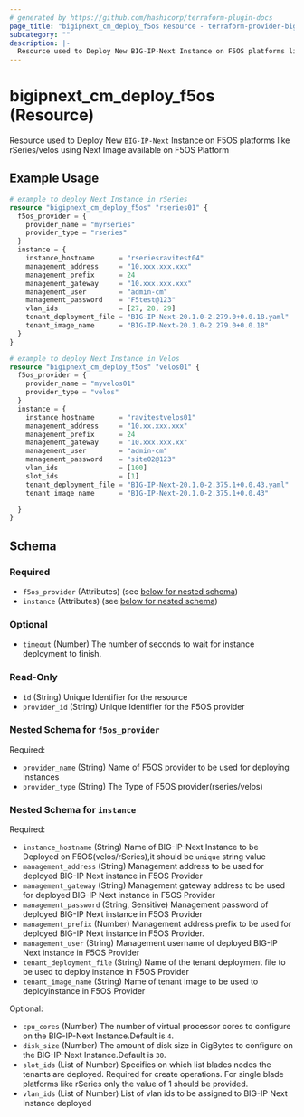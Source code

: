 ```yaml
---
# generated by https://github.com/hashicorp/terraform-plugin-docs
page_title: "bigipnext_cm_deploy_f5os Resource - terraform-provider-bigipnext"
subcategory: ""
description: |-
  Resource used to Deploy New BIG-IP-Next Instance on F5OS platforms like rSeries/velos using Next Image available on F5OS Platform
---
```


# bigipnext_cm_deploy_f5os (Resource)

Resource used to Deploy New `BIG-IP-Next` Instance on F5OS platforms like rSeries/velos using Next Image available on F5OS Platform

## Example Usage

```terraform
# example to deploy Next Instance in rSeries
resource "bigipnext_cm_deploy_f5os" "rseries01" {
  f5os_provider = {
    provider_name = "myrseries"
    provider_type = "rseries"
  }
  instance = {
    instance_hostname      = "rseriesravitest04"
    management_address     = "10.xxx.xxx.xxx"
    management_prefix      = 24
    management_gateway     = "10.xxx.xxx.xxx"
    management_user        = "admin-cm"
    management_password    = "F5test@123"
    vlan_ids               = [27, 28, 29]
    tenant_deployment_file = "BIG-IP-Next-20.1.0-2.279.0+0.0.18.yaml"
    tenant_image_name      = "BIG-IP-Next-20.1.0-2.279.0+0.0.18"
  }
}

# example to deploy Next Instance in Velos
resource "bigipnext_cm_deploy_f5os" "velos01" {
  f5os_provider = {
    provider_name = "myvelos01"
    provider_type = "velos"
  }
  instance = {
    instance_hostname      = "ravitestvelos01"
    management_address     = "10.xx.xxx.xxx"
    management_prefix      = 24
    management_gateway     = "10.xxx.xxx.xx"
    management_user        = "admin-cm"
    management_password    = "site02@123"
    vlan_ids               = [100]
    slot_ids               = [1]
    tenant_deployment_file = "BIG-IP-Next-20.1.0-2.375.1+0.0.43.yaml"
    tenant_image_name      = "BIG-IP-Next-20.1.0-2.375.1+0.0.43"

  }
}
```

<!-- schema generated by tfplugindocs -->
## Schema

### Required

- `f5os_provider` (Attributes) (see [below for nested schema](#nestedatt--f5os_provider))
- `instance` (Attributes) (see [below for nested schema](#nestedatt--instance))

### Optional

- `timeout` (Number) The number of seconds to wait for instance deployment to finish.

### Read-Only

- `id` (String) Unique Identifier for the resource
- `provider_id` (String) Unique Identifier for the F5OS provider

<a id="nestedatt--f5os_provider"></a>
### Nested Schema for `f5os_provider`

Required:

- `provider_name` (String) Name of F5OS provider to be used for deploying Instances
- `provider_type` (String) The Type of F5OS provider(rseries/velos)


<a id="nestedatt--instance"></a>
### Nested Schema for `instance`

Required:

- `instance_hostname` (String) Name of BIG-IP-Next Instance to be Deployed on F5OS(velos/rSeries),it should be `unique` string value
- `management_address` (String) Management address to be used for deployed BIG-IP Next instance in F5OS Provider
- `management_gateway` (String) Management gateway address to be used for deployed BIG-IP Next instance in F5OS Provider
- `management_password` (String, Sensitive) Management password of deployed BIG-IP Next instance in F5OS Provider
- `management_prefix` (Number) Management address prefix to be used for deployed BIG-IP Next instance in F5OS Provider.
- `management_user` (String) Management username of deployed BIG-IP Next instance in F5OS Provider
- `tenant_deployment_file` (String) Name of the tenant deployment file to be used to deploy instance in F5OS Provider
- `tenant_image_name` (String) Name of tenant image to be used to deployinstance in F5OS Provider

Optional:

- `cpu_cores` (Number) The number of virtual processor cores to configure on the BIG-IP-Next Instance.Default is `4`.
- `disk_size` (Number) The amount of disk size in GigBytes to configure on the BIG-IP-Next Instance.Default is `30`.
- `slot_ids` (List of Number) Specifies on which list blades nodes the tenants are deployed.
Required for create operations.
For single blade platforms like rSeries only the value of 1 should be provided.
- `vlan_ids` (List of Number) List of vlan ids to be assigned to BIG-IP Next Instance deployed
